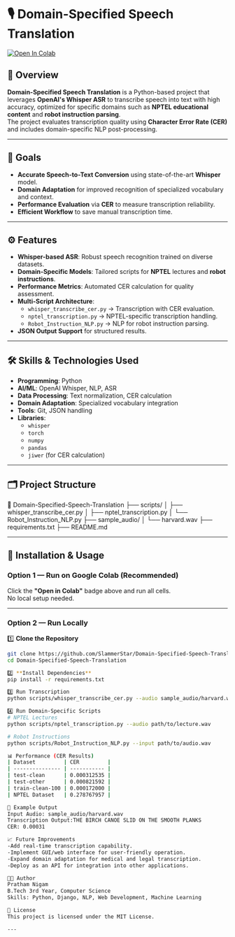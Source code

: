 # 🎙️ Domain-Specified Speech Translation

[![Open In Colab](https://colab.research.google.com/assets/colab-badge.svg)](https://colab.research.google.com/github/SlammerStar/Domain-Specified-Speech-Translation/blob/main/Domain_Speech_Translation_Colab.ipynb)

## 📌 Overview
**Domain-Specified Speech Translation** is a Python-based project that leverages **OpenAI's Whisper ASR** to transcribe speech into text with high accuracy, optimized for specific domains such as **NPTEL educational content** and **robot instruction parsing**.  
The project evaluates transcription quality using **Character Error Rate (CER)** and includes domain-specific NLP post-processing.

---

## 🎯 Goals
- **Accurate Speech-to-Text Conversion** using state-of-the-art **Whisper** model.
- **Domain Adaptation** for improved recognition of specialized vocabulary and context.
- **Performance Evaluation** via **CER** to measure transcription reliability.
- **Efficient Workflow** to save manual transcription time.

---

## ⚙️ Features
- **Whisper-based ASR**: Robust speech recognition trained on diverse datasets.
- **Domain-Specific Models**: Tailored scripts for **NPTEL** lectures and **robot instructions**.
- **Performance Metrics**: Automated CER calculation for quality assessment.
- **Multi-Script Architecture**:
  - `whisper_transcribe_cer.py` → Transcription with CER evaluation.
  - `nptel_transcription.py` → NPTEL-specific transcription handling.
  - `Robot_Instruction_NLP.py` → NLP for robot instruction parsing.
- **JSON Output Support** for structured results.

---

## 🛠️ Skills & Technologies Used
- **Programming**: Python
- **AI/ML**: OpenAI Whisper, NLP, ASR
- **Data Processing**: Text normalization, CER calculation
- **Domain Adaptation**: Specialized vocabulary integration
- **Tools**: Git, JSON handling
- **Libraries**: 
  - `whisper`
  - `torch`
  - `numpy`
  - `pandas`
  - `jiwer` (for CER calculation)

---

## 🗂️ Project Structure
📂 Domain-Specified-Speech-Translation
├── scripts/
│ ├── whisper_transcribe_cer.py
│ ├── nptel_transcription.py
│ └── Robot_Instruction_NLP.py
├── sample_audio/
│ └── harvard.wav
├── requirements.txt
├── README.md

---

## 🚀 Installation & Usage

### **Option 1 — Run on Google Colab** (Recommended)
Click the **"Open in Colab"** badge above and run all cells.  
No local setup needed.

---

### **Option 2 — Run Locally**
1️⃣ **Clone the Repository**
```bash
git clone https://github.com/SlammerStar/Domain-Specified-Speech-Translation.git
cd Domain-Specified-Speech-Translation

2️⃣ **Install Dependencies**
pip install -r requirements.txt

3️⃣ Run Transcription
python scripts/whisper_transcribe_cer.py --audio sample_audio/harvard.wav

4️⃣ Run Domain-Specific Scripts
# NPTEL Lectures
python scripts/nptel_transcription.py --audio path/to/lecture.wav

# Robot Instructions
python scripts/Robot_Instruction_NLP.py --input path/to/audio.wav

📊 Performance (CER Results)
| Dataset         | CER         |
| --------------- | ----------- |
| test-clean      | 0.000312535 |
| test-other      | 0.000821592 |
| train-clean-100 | 0.000172000 |
| NPTEL Dataset   | 0.278767957 |

📌 Example Output
Input Audio: sample_audio/harvard.wav
Transcription Output:THE BIRCH CANOE SLID ON THE SMOOTH PLANKS
CER: 0.00031

📈 Future Improvements
-Add real-time transcription capability.
-Implement GUI/web interface for user-friendly operation.
-Expand domain adaptation for medical and legal transcription.
-Deploy as an API for integration into other applications.

🧑‍💻 Author
Pratham Nigam
B.Tech 3rd Year, Computer Science
Skills: Python, Django, NLP, Web Development, Machine Learning

📜 License
This project is licensed under the MIT License.

---

